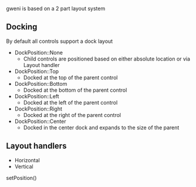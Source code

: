 gweni is based on a 2 part layout system

## Docking

By default all controls support a dock layout

* DockPosition::None
  * Child controls are positioned based on either absolute location or via Layout handler
* DockPosition::Top
  * Docked at the top of the parent control
* DockPosition::Bottom
    * Docked at the bottom of the parent control
* DockPosition::Left
    * Docked at the left of the parent control
* DockPosition::Right
    * Docked at the right of the parent control
* DockPosition::Center
    * Docked in the center dock and expands to the size of the parent



## Layout handlers

* Horizontal
* Vertical


setPosition()